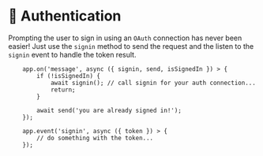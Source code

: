 # 📖 Authentication

Prompting the user to sign in using an `OAuth` connection has never been easier! Just use the `signin` method to send the request and the listen to the `signin` event to handle the token result.

```
    app.on('message', async ({ signin, send, isSignedIn }) > {
        if (!isSignedIn) {
            await signin(); // call signin for your auth connection...
            return;
        }
    
        await send('you are already signed in!');
    });
    
    app.event('signin', async ({ token }) > {
        // do something with the token...
    });
```
